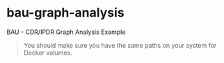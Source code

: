 # bau-graph-analysis
BAU  - CDR/IPDR Graph Analysis Example

> You should make sure you have the same paths on your system for Docker volumes.
